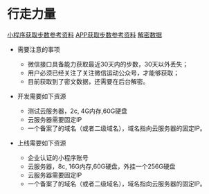 #  行走力量





[小程序获取步数参考资料](https://developers.weixin.qq.com/miniprogram/dev/api/open-api/werun/wx.getWeRunData.html)
[APP获取步数参考资料](https://uniapp.dcloud.io/api/other/sport)
[解密数据](https://developers.weixin.qq.com/miniprogram/dev/framework/open-ability/signature.html#method-cloud)

* 需要注意的事项
  * 微信接口具备能力获取最近30天内的步数，30天以外丢失；
  * 用户必须已经关注了关注微信运动公众号，才能够获取；
  * 目前获取到了密文数据，还需要在后台解密。

* 开发需要如下资源
	* 测试云服务器，2c, 4G内存,60G硬盘
	* 云服务器需要固定IP
	* 一个备案了的域名（或者二级域名），域名指向云服务器的固定IP。

* 上线需要如下资源
	* 企业认证的小程序账号
	* 云服务器，8c, 16G内存,60G硬盘，外挂一个256G硬盘
	* 云服务器需要固定IP
	* 一个备案了的域名（或者二级域名），域名指向云服务器的固定IP。


